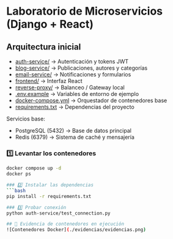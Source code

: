 # Laboratorio de Microservicios (Django + React)

## Arquitectura inicial
- [auth-service/](./auth-service)   → Autenticación y tokens JWT
- [blog-service/](./blog-service)   → Publicaciones, autores y categorías
- [email-service/](./email-service)   → Notificaciones y formularios
- [frontend/](./frontend)   → Interfaz React
- [reverse-proxy/](./reverse-proxy)   → Balanceo / Gateway local
- [.env.example](./.env.example)   → Variables de entorno de ejemplo
- [docker-compose.yml](./docker-compose.yml)   → Orquestador de contenedores base
- [requirements.txt](./requirements.txt)   → Dependencias del proyecto

Servicios base:
- PostgreSQL (5432) → Base de datos principal
- Redis (6379)  → Sistema de caché y mensajería

### 1️⃣ Levantar los contenedores
```bash
docker compose up -d
docker ps

### 2️⃣ Instalar las dependencias
```bash
pip install -r requirements.txt

### 3️⃣ Probar conexión
python auth-service/test_connection.py

## 📸 Evidencia de contenedores en ejecución
![Contenedores Docker](./evidencias/evidencias.png)


